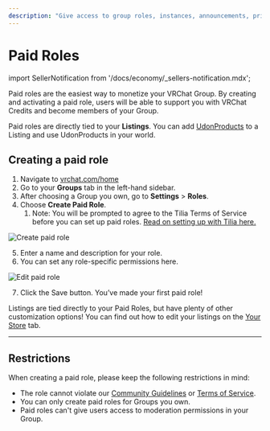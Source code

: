 ```yaml
---
description: "Give access to group roles, instances, announcements, priority queues."
---
```


# Paid Roles

import SellerNotification from '/docs/economy/_sellers-notification.mdx';

<SellerNotification/>

Paid roles are the easiest way to monetize your VRChat Group. By creating and activating a paid role, users will be able to support you with VRChat Credits and become members of your Group. 

Paid roles are directly tied to your **Listings**. You can add [UdonProducts](/economy/products/udon) to a Listing and use UdonProducts in your world.
## Creating a paid role

1. Navigate to [vrchat.com/home](https://vrchat.com/home)
2. Go to your **Groups** tab in the left-hand sidebar.
3. After choosing a Group you own, go to **Settings** > **Roles**.
4. Choose **Create Paid Role**.
    1. Note: You will be prompted to agree to the Tilia Terms of Service before you can set up paid roles. [Read on setting up with Tilia here.](/economy/getting-started)

![Create paid role](/img/economy/products/PaidRoles-CreatePaidRole.png "Click Create Paid Role")

5. Enter a name and description for your role.
6. You can set any role-specific permissions here.

![Edit paid role](/img/economy/products/PaidRoles-EditPaidRole.png "Click Edit Paid Role")

7. Click the Save button. You’ve made your first paid role!

Listings are tied directly to your Paid Roles, but have plenty of other customization options! You can find out how to edit your listings on the [Your Store](/economy/store) tab.


***
## Restrictions

When creating a paid role, please keep the following restrictions in mind: 

* The role cannot violate our [Community Guidelines](https://hello.vrchat.com/community-guidelines) or [Terms of Service](https://hello.vrchat.com/legal).
* You can only create paid roles for Groups you own.
* Paid roles can't give users access to moderation permissions in your Group.